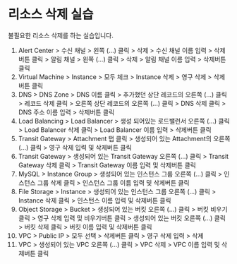 # 리소스 삭제 실습

불필요한 리소스 삭제를 하는 실습입니다.

1. Alert Center > 수신 채널 > 왼쪽 (...) 클릭 > 삭제 > 수신 채널 이름 입력 > 삭제버튼 클릭  > 알림 채널 > 왼쪽 (...) 클릭 > 삭제 > 알림 채널 이름 입력 > 삭제버튼 클릭
2. Virtual Machine > Instance > 모두 체크 > Instance 삭제 > 영구 삭제 > 삭제버튼 클릭
3. DNS > DNS Zone > DNS 이름 클릭 > 추가했던 상단 레코드의 오른쪽 (...) 클릭 > 레코드 삭제 클릭 >  오른쪽 상단 레코드의 오른쪽 (...) 클릭 >  DNS 삭제 클릭 > DNS 주소 이름 입력 > 삭제버튼 클릭
4. Load Balancing > Load Balancer > 생성 되어있는 로드밸런서 오른쪽 (...) 클릭 > Load Balancer 삭제 클릭 > Load Balancer 이름 입력 > 삭제버튼 클릭
5. Transit Gateway > Attachment 탭 클릭 > 생성되어 있는 Attachment의 오른쪽 (...) 클릭 > 영구 삭제 입력 및 삭제버튼 클릭
6. Transit Gateway > 생성되어 있는 Transit Gateway 오른쪽 (...) 클릭 > Transit Gateway 삭제 클릭 > Transit Gateway 이름 입력 및 삭제버튼 클릭
7. MySQL > Instance Group > 생성되어 있는 인스턴스 그룹 오른쪽 (...) 클릭 > 인스턴스 그룹 삭제 클릭 > 인스턴스 그룹 이름 입력 및 삭제버튼 클릭
8. File Storage > Instance > 생성되어 있는 인스턴스 그룹 오른쪽 (...) 클릭 > Instance 삭제 클릭 > 인스턴스 이름 입력 및 삭제버튼 클릭
9. Object Storage > Bucket > 생성되어 있는 버킷 오른쪽 (...) 클릭 > 버킷 비우기 클릭 > 영구 삭제 입력 및 비우기버튼 클릭 > 생성되어 있는 버킷 오른쪽 (...) 클릭  > 버킷 삭제 클릭 > 버킷 이름 입력 및 삭제버튼 클릭 
10. VPC > Public IP > 모두 선택 > 삭제버튼 클릭 > 영구 삭제 입력 > 삭제
11. VPC > 생성되어 있는 VPC 오른쪽 (...) 클릭 > VPC 삭제 > VPC 이름 입력 및 삭제버튼 클릭
